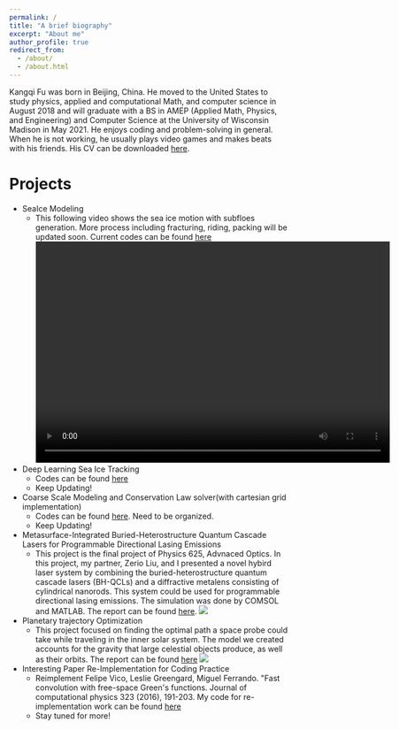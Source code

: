 ```yaml
---
permalink: /
title: "A brief biography"
excerpt: "About me"
author_profile: true
redirect_from: 
  - /about/
  - /about.html
---
```

Kangqi Fu was born in Beijing, China. He moved to the United States to study physics, applied and computational Math, and computer science in August 2018 and will graduate with a BS in AMEP (Applied Math, Physics, and Engineering) and Computer Science at the University of Wisconsin Madison in May 2021. He enjoys coding and problem-solving in general. When he is not working, he usually plays video games and makes beats with his friends. His CV can be downloaded [here](https://kennykangmpc.github.io/Kangqi.github.io/files/KangqiCV2.pdf).


# Projects
* SeaIce Modeling
  - This following video shows the sea ice motion with subfloes generation. More process including fracturing, riding, packing will be updated soon. Current codes can be found [here](https://github.com/KennyKangMPC/JuliaIceFloe)
  	<video src="https://kennykangmpc.github.io/Kangqi.github.io/files/testJulia.mp4" width="640" height="400" controls preload></video>
* Deep Learning Sea Ice Tracking
  - Codes can be found [here](https://github.com/KennyKangMPC/SeaIceDeepLearning)
  - Keep Updating!
* Coarse Scale Modeling and Conservation Law solver(with cartesian grid implementation)
  - Codes can be found [here](https://github.com/KennyKangMPC/CoarseScale-Solver). Need to be organized.
  - Keep Updating!
* Metasurface-Integrated Buried-Heterostructure Quantum Cascade Lasers for Programmable Directional Lasing Emissions
  - This project is the final project of Physics 625, Advnaced Optics. In this project, my partner, Zerio Liu, and I presented a novel hybird laser system by combining the buried-heterostructure quantum cascade lasers (BH-QCLs) and a diffractive metalens consisting of cylindrical nanorods. This system could be used for programmable directional lasing emissions. The simulation was done by COMSOL and MATLAB. The report can be found [here](https://kennykangmpc.github.io/Kangqi.github.io/files/Physics_625_Final%20Report.pdf). 
    <img src="https://kennykangmpc.github.io/Kangqi.github.io/images/optics.png">
* Planetary trajectory Optimization
  - This project focused on finding the optimal path a space probe could take while traveling in the inner solar system. The model we created accounts for the gravity that large celestial objects produce, as well as their orbits. The report can be found [here](https://kennykangmpc.github.io/Kangqi.github.io/files/PlanetaryTrajectoryOpt.html)
    <img src="https://kennykangmpc.github.io/Kangqi.github.io/images/output_38_0.png">
* Interesting Paper Re-Implementation for Coding Practice 
  - Reimplement Felipe Vico, Leslie Greengard, Miguel Ferrando. "Fast convolution with free-space Green's functions. Journal of computational physics 323 (2016), 191-203. My code for re-implementation work can be found [here](https://github.com/KennyKangMPC/FastConvolutionFSGF)
  - Stay tuned for more!
